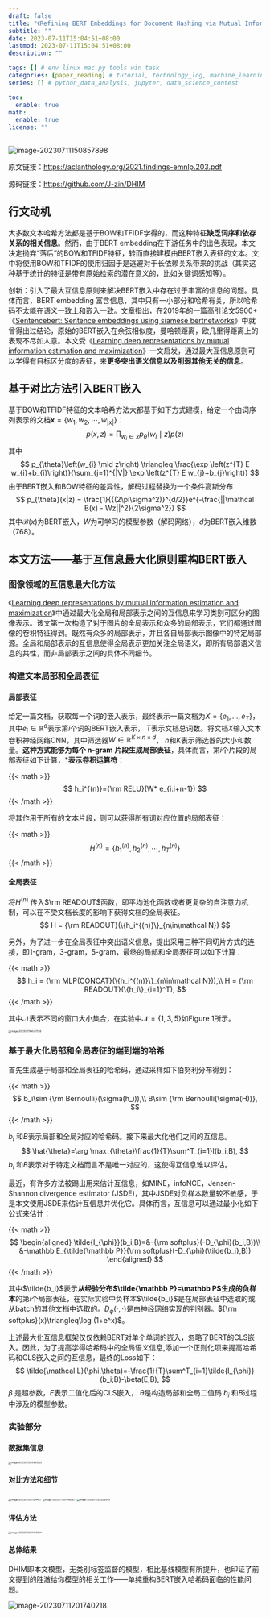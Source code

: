 ```yaml
---
draft: false
title: "《Refining BERT Embeddings for Document Hashing via Mutual Information Maximization》阅读笔记"
subtitle: ""
date: 2023-07-11T15:04:51+08:00
lastmod: 2023-07-11T15:04:51+08:00
description: ""

tags: [] # env linux mac py tools win task
categories: [paper_reading] # tutorial, technology_log, machine_learning, nlp, paper_reading
series: [] # python_data_analysis, jupyter, data_science_contest

toc:
  enable: true
math:
  enable: true
license: ""
---
```


![image-20230711150857898](MD_img/image-20230711150857898.png)

原文链接：https://aclanthology.org/2021.findings-emnlp.203.pdf

源码链接：https://github.com/J-zin/DHIM

## 行文动机

大多数文本哈希方法都是基于BOW和TFIDF学得的，而这种特征**缺乏词序和依存关系的相关信息**。然而，由于BERT embedding在下游任务中的出色表现，本文决定抛弃“落后”的BOW和TFIDF特征，转而直接建模由BERT嵌入表征的文本。文中将使用BOW和TFIDF的使用归因于是逃避对于长依赖关系带来的挑战（其实这种基于统计的特征是带有原始检索的潜在意义的，比如关键词感知等）。

创新：引入了最大互信息原则来解决BERT嵌入中存在过于丰富的信息的问题。具体而言，BERT embedding 富含信息，其中只有一小部分和哈希有关，所以哈希码不太能在语义一致上和嵌入一致。文章指出，在2019年的一篇高引论文5900+《[Sentencebert: Sentence embeddings using siamese bertnetworks](https://aclanthology.org/D19-1410.pdf)》中就曾得出过结论，原始的BERT嵌入在余弦相似度，曼哈顿距离，欧几里得距离上的表现不尽如人意。本文受《[Learning deep representations by mutual information estimation and maximization](https://arxiv.org/pdf/1808.06670.pdf)》一文启发，通过最大互信息原则可以学得有目标区分度的表征，来**更多突出语义信息以及削弱其他无关的信息**。

## 基于对比方法引入BERT嵌入

基于BOW和TFIDF特征的文本哈希方法大都基于如下方式建模，给定一个由词序列表示的文档$\boldsymbol x=\{w_1, w_2,\cdots,w_{|x|}\}$：
$$
p(x, z)=\prod_{w_{i} \in x} p_{\theta}\left(w_{i} \mid z\right) p(z)
$$
其中
$$
p_{\theta}\left(w_{i} \mid z\right) \triangleq \frac{\exp \left(z^{T} E w_{i}+b_{i}\right)}{\sum_{j=1}^{|V|} \exp \left(z^{T} E w_{j}+b_{j}\right)}
$$
由于BERT嵌入和BOW特征的差异性，解码过程替换为一个条件高斯分布
$$
p_{\theta}(x|z) = \frac{1}{{(2\pi\sigma^2)}^{d/2}}e^{-\frac{||\mathcal B(x) - Wz||^2}{2\sigma^2}}
$$
其中$\mathcal B(x)$为BERT嵌入，$W$为可学习的模型参数（解码网络），$d$为BERT嵌入维数（768）。

## 本文方法——基于互信息最大化原则重构BERT嵌入

### 图像领域的互信息最大化方法

《[Learning deep representations by mutual information estimation and maximization](https://arxiv.org/pdf/1808.06670.pdf)》中通过最大化全局和局部表示之间的互信息来学习类别可区分的图像表示。该文第一次构造了对于图片的全局表示和众多的局部表示，它们都通过图像的卷积特征得到。既然有众多的局部表示，并且各自局部表示图像中的特定局部源。全局和局部表示的互信息使得全局表示更加关注全局语义，即所有局部语义信息的共性，而非局部表示之间的具体不同细节。

### 构建文本局部和全局表征

#### 局部表征

给定一篇文档，获取每一个词的嵌入表示，最终表示一篇文档为$X = \{e_1, . . . , e_T\}$，其中$e_i\in \mathbb R^d$表示第$i$个词的BERT嵌入表示， $T$表示文档总词数。将文档$X$输入文本卷积神经网络CNN，其中筛选器$W\in \mathbb R^{K\times n\times d}$， $n$和$K$表示筛选器的大小和数量。**这种方式能够为每个 n-gram 片段生成局部表征**，具体而言，第$i$个片段的局部表征如下计算，***表示卷积运算符**：

{{< math >}}
$$
h_i^{(n)}={\rm RELU}(W* e_{i:i+n-1})
$$
{{< /math >}}

将其作用于所有的文本片段，则可以获得所有词对应位置的局部表征：

{{< math >}}
$$
H^{(n)}=\{h_1^{(n)},h_2^{(n)},\cdots,h_T^{(n)}\}
$$
{{< /math >}}

#### 全局表征

将$H^{(n)}$ 传入$\rm READOUT$函数，即平均池化函数或者更复杂的自注意力机制，可以在不受文档长度的影响下获得文档的全局表征。
$$
H = {\rm READOUT}(\{h_i^{(n)}\}_{n\in\mathcal N})
$$


另外，为了进一步在全局表征中突出语义信息，提出采用三种不同切片方式的连接，即1-gram，3-gram，5-gram，最终的局部和全局表征可以如下计算：

{{< math >}}
$$
h_i = {\rm MLP(CONCAT}(\{h_i^{(n)}\}_{n\in\mathcal N})),\\
H = {\rm READOUT}(\{h_i\}_{i=1}^T),
$$
{{< /math >}}

其中$\mathcal N$表示不同的窗口大小集合，在实验中$\mathcal N=\{1,3,5\}$如Figure 1所示。

<img src="MD_img/image-20230711164247539.png" alt="image-20230711164247539" style="zoom: 33%;" />

### 基于最大化局部和全局表征的端到端的哈希

首先生成基于局部和全局表征的哈希码，通过采样如下伯努利分布得到：

{{< math >}}
$$
b_i\sim {\rm Bernoulli}(\sigma(h_i)),\\
B\sim {\rm Bernoulli(\sigma(H))},
$$
{{< /math >}}

$b_i$ 和$B$表示局部和全局对应的哈希码。接下来最大化他们之间的互信息。
$$
\hat{\theta}=\arg \max_{\theta}\frac{1}{T}\sum^T_{i=1}I(b_i,B),
$$
$b_i$ 和$B$表示对于特定文档而言不是唯一对应的，这使得互信息难以评估。

最近，有许多方法被踢出用来估计互信息，如MINE，infoNCE，Jensen-Shannon divergence estimator (JSDE)，其中JSDE对负样本数量较不敏感，于是本文使用JSDE来估计互信息并优化它。具体而言，互信息可以通过最小化如下公式来估计：

{{< math >}}
$$
\begin{aligned}
\tilde{I_{\phi}}(b_i;B)=&-{\rm softplus}(-D_{\phi}(b_i,B))\\
					 &-\mathbb E_{\tilde{\mathbb P}}{\rm softplus}(-D_{\phi}(\tilde{b_i},B))
\end{aligned}
$$
{{< /math >}}

其中$\tilde{b_i}$表示**从经验分布$\tilde{\mathbb P}=\mathbb P$生成的负样本**的第$i$个局部表征，在实际实验中负样本$\tilde{b_i}$是在局部表征中选取的或从batch的其他文档中选取的。$D_{\phi}(\cdot,\cdot)$是由神经网络实现的判别器。${\rm softplus}(x)\triangleq\log (1+e^x)$。

上述最大化互信息框架仅仅依赖BERT对单个单词的嵌入，忽略了BERT的CLS嵌入。因此，为了提高学得哈希码中的全局语义信息,添加一个正则化项来提高哈希码和CLS嵌入之间的互信息，最终的Loss如下：
$$
\tilde{\mathcal L}(\phi,\theta)=-\frac{1}{T}\sum^T_{i=1}\tilde{I_{\phi}}(b_i;B)-\beta(E,B),
$$
$\beta$ 是超参数，$E$表示二值化后的CLS嵌入， $\theta$是构造局部和全局二值码 $b_i$ 和$B$过程中涉及的模型参数。

### 实验部分

#### 数据集信息

<img src="MD_img/image-20230711200845225.png" alt="image-20230711200845225" style="zoom:33%;" />

#### 对比方法和细节

<img src="MD_img/image-20230711201124451.png" alt="image-20230711201124451" style="zoom:33%;" />

<img src="MD_img/image-20230711201148567.png" alt="image-20230711201148567" style="zoom:33%;" />

<img src="MD_img/image-20230711201326049.png" alt="image-20230711201326049" style="zoom: 33%;" />

#### 评估方法

<img src="MD_img/image-20230711201420024.png" alt="image-20230711201420024" style="zoom:33%;" />

#### 总体结果

DHIM即本文模型，无类别标签监督的模型，相比基线模型有所提升，也印证了前文提到的胜澈给你模型的相关工作——单纯重构BERT嵌入哈希码面临的性能问题。

![image-20230711201740218](MD_img/image-20230711201740218.png)
